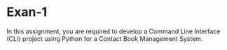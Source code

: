 # Exan-1
In this assignment, you are required to develop a Command Line Interface (CLI) 
project using Python for a Contact Book Management System.
